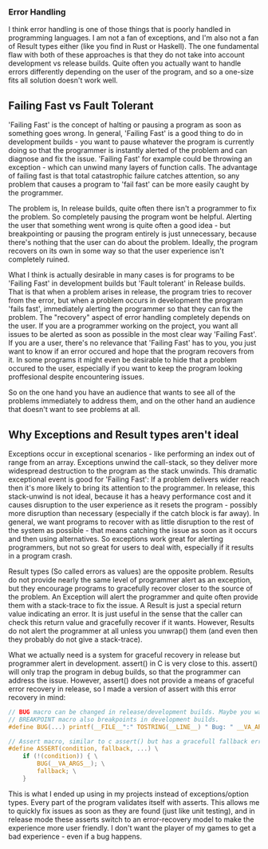 ### Error Handling

I think error handling is one of those things that is poorly handled in programming languages. I am not a fan of exceptions, and I'm also not a fan of Result types either (like you find in Rust or Haskell). The one fundamental flaw with both of these approaches is that they do not take into account development vs release builds. Quite often you actually want to handle errors differently depending on the user of the program, and so a one-size fits all solution doesn't work well.

## Failing Fast vs Fault Tolerant

'Failing Fast' is the concept of halting or pausing a program as soon as something goes wrong. In general, 'Failing Fast' is a good thing to do in development builds - you want to pause whatever the program is currently doing so that the programmer is instantly alerted of the problem and can diagnose and fix the issue. 'Failing Fast' for example could be throwing an exception - which can unwind many layers of function calls. The advantage of failing fast is that total catastrophic failure catches attention, so any problem that causes a program to 'fail fast' can be more easily caught by the programmer. 

The problem is, In release builds, quite often there isn't a programmer to fix the problem. So completely pausing the program wont be helpful. Alerting the user that something went wrong is quite often a good idea - but breakpointing or pausing the program entirely is just unnecessary, because there's nothing that the user can do about the problem. Ideally, the program recovers on its own in some way so that the user experience isn't completely ruined. 

What I think is actually desirable in many cases is for programs to be 'Failing Fast' in development builds but 'Fault tolerant' in Release builds. That is that when a problem arises in release, the program tries to recover from the error, but when a problem occurs in development the program 'fails fast', immediately alerting the programmer so that they can fix the problem. The "recovery" aspect of error handling completely depends on the user. If you are a programmer working on the project, you want all issues to be alerted as soon as possible in the most clear way 'Failing Fast'. If you are a user, there's no relevance that 'Failing Fast' has to you, you just want to know if an error occured and hope that the program recovers from it. In some programs it might even be desirable to hide that a problem occured to the user, especially if you want to keep the program looking proffesional despite encountering issues.

So on the one hand you have an audience that wants to see all of the problems immediately to address them, and on the other hand an audience that doesn't want to see problems at all. 

## Why Exceptions and Result types aren't ideal

Exceptions occur in exceptional scenarios - like performing an index out of range from an array. Exceptions unwind the call-stack, so they deliver more widespread destruction to the program as the stack unwinds. This dramatic exceptional event is good for 'Failing Fast': If a problem delivers wider reach then it's more likely to bring its attention to the programmer. In release, this stack-unwind is not ideal, because it has a heavy performance cost and it causes disruption to the user experience as it resets the program - possibly more disruption than necessary (especially if the catch block is far away). In general, we want programs to recover with as little disruption to the rest of the system as possible - that means catching the issue as soon as it occurs and then using alternatives. So exceptions work great for alerting programmers, but not so great for users to deal with, especially if it results in a program crash. 

Result types (So called errors as values) are the opposite problem. Results do not provide nearly the same level of programmer alert as an exception, but they encourage programs to gracefully recover closer to the source of the problem. An Exception will alert the programmer and quite often provide them with a stack-trace to fix the issue. A Result is just a special return value indicating an error. It is just useful in the sense that the caller can check this return value and gracefully recover if it wants. However, Results do not alert the programmer at all unless you unwrap() them (and even then they probably do not give a stack-trace).

What we actually need is a system for graceful recovery in release but programmer alert in development. assert() in C is very close to this. assert() will only trap the program in debug builds, so that the programmer can address the issue. However, assert() does not provide a means of graceful error recovery in release, so I made a version of assert with this error recovery in mind:

``` C
// BUG macro can be changed in release/development builds. Maybe you want to alert the user of the bug or write it to a log file?
// BREAKPOINT macro also breakpoints in development builds.
#define BUG(...) printf(__FILE__":" TOSTRING(__LINE__) " Bug: " __VA_ARGS__); fflush(stdout); BREAKPOINT()

// Assert macro, similar to c assert() but has a gracefull fallback error-recovery for release mode. 
#define ASSERT(condition, fallback, ...) \
    if (!(condition)) { \
        BUG(__VA_ARGS__); \
        fallback; \
    }
```
This is what I ended up using in my projects instead of exceptions/option types. Every part of the program validates itself with asserts. This allows me to quickly fix issues as soon as they are found (just like unit testing), and in release mode these asserts switch to an error-recovery model to make the experience more user friendly. I don't want the player of my games to get a bad experience - even if a bug happens.  
